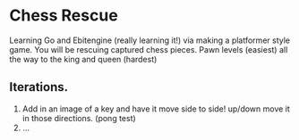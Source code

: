 # Chess Rescue

Learning Go and Ebitengine (really learning it!) via making a platformer style game.
You will be rescuing captured chess pieces.
Pawn levels (easiest) all the way to the king and queen (hardest)

## Iterations.

1. Add in an image of a key and have it move side to side! up/down move it in those directions. (pong test)
2. ...